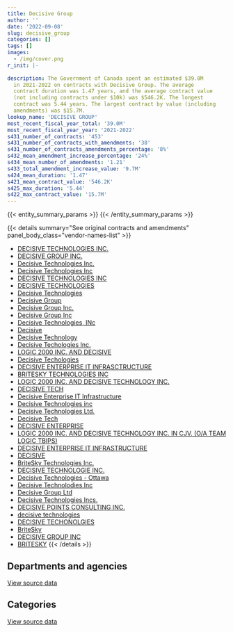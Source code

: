 ```yaml
---
title: Decisive Group
author: ''
date: '2022-09-08'
slug: decisive_group
categories: []
tags: []
images:
  - /img/cover.png
r_init: |-
  
description: The Government of Canada spent an estimated $39.0M
  in 2021-2022 on contracts with Decisive Group. The average
  contract duration was 1.47 years, and the average contract value
  (not including contracts under $10k) was $546.2K. The longest
  contract was 5.44 years. The largest contract by value (including
  amendments) was $15.7M.
lookup_name: 'DECISIVE GROUP'
most_recent_fiscal_year_total: '39.0M'
most_recent_fiscal_year_year: '2021-2022'
s431_number_of_contracts: '453'
s431_number_of_contracts_with_amendments: '38'
s431_number_of_contracts_amendments_percentage: '8%'
s432_mean_amendment_increase_percentage: '24%'
s434_mean_number_of_amendments: '1.21'
s433_total_amendment_increase_value: '9.7M'
s424_mean_duration: '1.47'
s421_mean_contract_value: '546.2K'
s425_max_duration: '5.44'
s422_max_contract_value: '15.7M'
---
```


<script src="/rmarkdown-libs/htmlwidgets/htmlwidgets.js"></script>
<link href="/rmarkdown-libs/datatables-css/datatables-crosstalk.css" rel="stylesheet" />
<script src="/rmarkdown-libs/datatables-binding/datatables.js"></script>
<script src="/rmarkdown-libs/jquery/jquery-3.6.0.min.js"></script>
<link href="/rmarkdown-libs/dt-core-bootstrap/css/dataTables.bootstrap.min.css" rel="stylesheet" />
<link href="/rmarkdown-libs/dt-core-bootstrap/css/dataTables.bootstrap.extra.css" rel="stylesheet" />
<script src="/rmarkdown-libs/dt-core-bootstrap/js/jquery.dataTables.min.js"></script>
<script src="/rmarkdown-libs/dt-core-bootstrap/js/dataTables.bootstrap.min.js"></script>
<link href="/rmarkdown-libs/crosstalk/css/crosstalk.min.css" rel="stylesheet" />
<script src="/rmarkdown-libs/crosstalk/js/crosstalk.min.js"></script>
<script src="/rmarkdown-libs/htmlwidgets/htmlwidgets.js"></script>
<link href="/rmarkdown-libs/datatables-css/datatables-crosstalk.css" rel="stylesheet" />
<script src="/rmarkdown-libs/datatables-binding/datatables.js"></script>
<script src="/rmarkdown-libs/jquery/jquery-3.6.0.min.js"></script>
<link href="/rmarkdown-libs/dt-core-bootstrap/css/dataTables.bootstrap.min.css" rel="stylesheet" />
<link href="/rmarkdown-libs/dt-core-bootstrap/css/dataTables.bootstrap.extra.css" rel="stylesheet" />
<script src="/rmarkdown-libs/dt-core-bootstrap/js/jquery.dataTables.min.js"></script>
<script src="/rmarkdown-libs/dt-core-bootstrap/js/dataTables.bootstrap.min.js"></script>
<link href="/rmarkdown-libs/crosstalk/css/crosstalk.min.css" rel="stylesheet" />
<script src="/rmarkdown-libs/crosstalk/js/crosstalk.min.js"></script>

{{< entity_summary_params >}}
{{< /entity_summary_params >}}

{{< details summary="See original contracts and amendments" panel_body_class="vendor-names-list" >}}
- [DECISIVE TECHNOLOGIES INC.](https://search.open.canada.ca/en/ct/?sort=contract_value_f%20desc&page=1&search_text=%22DECISIVE%20TECHNOLOGIES%20INC.%22)
- [DECISIVE GROUP INC.](https://search.open.canada.ca/en/ct/?sort=contract_value_f%20desc&page=1&search_text=%22DECISIVE%20GROUP%20INC.%22)
- [Decisive Technologies Inc.](https://search.open.canada.ca/en/ct/?sort=contract_value_f%20desc&page=1&search_text=%22Decisive%20Technologies%20Inc.%22)
- [Decisive Technologies Inc](https://search.open.canada.ca/en/ct/?sort=contract_value_f%20desc&page=1&search_text=%22Decisive%20Technologies%20Inc%22)
- [DECISIVE TECHNOLOGIES INC](https://search.open.canada.ca/en/ct/?sort=contract_value_f%20desc&page=1&search_text=%22DECISIVE%20TECHNOLOGIES%20INC%22)
- [DECISIVE TECHNOLOGIES](https://search.open.canada.ca/en/ct/?sort=contract_value_f%20desc&page=1&search_text=%22DECISIVE%20TECHNOLOGIES%22)
- [Decisive Technologies](https://search.open.canada.ca/en/ct/?sort=contract_value_f%20desc&page=1&search_text=%22Decisive%20Technologies%22)
- [Decisive Group](https://search.open.canada.ca/en/ct/?sort=contract_value_f%20desc&page=1&search_text=%22Decisive%20Group%22)
- [Decisive Group Inc.](https://search.open.canada.ca/en/ct/?sort=contract_value_f%20desc&page=1&search_text=%22Decisive%20Group%20Inc.%22)
- [Decisive Group Inc](https://search.open.canada.ca/en/ct/?sort=contract_value_f%20desc&page=1&search_text=%22Decisive%20Group%20Inc%22)
- [Decisive Technologies, INc](https://search.open.canada.ca/en/ct/?sort=contract_value_f%20desc&page=1&search_text=%22Decisive%20Technologies%2c%20INc%22)
- [Decisive](https://search.open.canada.ca/en/ct/?sort=contract_value_f%20desc&page=1&search_text=%22Decisive%22)
- [Decisive Technology](https://search.open.canada.ca/en/ct/?sort=contract_value_f%20desc&page=1&search_text=%22Decisive%20Technology%22)
- [Decisive Techologies Inc.](https://search.open.canada.ca/en/ct/?sort=contract_value_f%20desc&page=1&search_text=%22Decisive%20Techologies%20Inc.%22)
- [LOGIC 2000 INC. AND DECISIVE](https://search.open.canada.ca/en/ct/?sort=contract_value_f%20desc&page=1&search_text=%22LOGIC%202000%20INC.%20AND%20DECISIVE%22)
- [Decisive Techologies](https://search.open.canada.ca/en/ct/?sort=contract_value_f%20desc&page=1&search_text=%22Decisive%20Techologies%22)
- [DECISIVE ENTERPRISE IT INFRASCTRUCTURE](https://search.open.canada.ca/en/ct/?sort=contract_value_f%20desc&page=1&search_text=%22DECISIVE%20ENTERPRISE%20IT%20INFRASCTRUCTURE%22)
- [BRITESKY TECHNOLOGIES INC](https://search.open.canada.ca/en/ct/?sort=contract_value_f%20desc&page=1&search_text=%22BRITESKY%20TECHNOLOGIES%20INC%22)
- [LOGIC 2000 INC. AND DECISIVE TECHNOLOGY INC.](https://search.open.canada.ca/en/ct/?sort=contract_value_f%20desc&page=1&search_text=%22LOGIC%202000%20INC.%20AND%20DECISIVE%20TECHNOLOGY%20INC.%22)
- [DECISIVE TECH](https://search.open.canada.ca/en/ct/?sort=contract_value_f%20desc&page=1&search_text=%22DECISIVE%20TECH%22)
- [Decisive Enterprise IT Infrastructure](https://search.open.canada.ca/en/ct/?sort=contract_value_f%20desc&page=1&search_text=%22Decisive%20Enterprise%20IT%20Infrastructure%22)
- [Decisive Technologies inc](https://search.open.canada.ca/en/ct/?sort=contract_value_f%20desc&page=1&search_text=%22Decisive%20Technologies%20inc%22)
- [Decisive Technologies Ltd.](https://search.open.canada.ca/en/ct/?sort=contract_value_f%20desc&page=1&search_text=%22Decisive%20Technologies%20Ltd.%22)
- [Decisive Tech](https://search.open.canada.ca/en/ct/?sort=contract_value_f%20desc&page=1&search_text=%22Decisive%20Tech%22)
- [DECISIVE ENTERPRISE](https://search.open.canada.ca/en/ct/?sort=contract_value_f%20desc&page=1&search_text=%22DECISIVE%20ENTERPRISE%22)
- [LOGIC 2000 INC. AND DECISIVE TECHNOLOGY INC. IN CJV. (O/A TEAM LOGIC TBIPS)](https://search.open.canada.ca/en/ct/?sort=contract_value_f%20desc&page=1&search_text=%22LOGIC%202000%20INC.%20AND%20DECISIVE%20TECHNOLOGY%20INC.%20IN%20CJV.%20%28O%2fA%20TEAM%20LOGIC%20TBIPS%29%22)
- [DECISIVE ENTERPRISE IT INFRASTRUCTURE](https://search.open.canada.ca/en/ct/?sort=contract_value_f%20desc&page=1&search_text=%22DECISIVE%20ENTERPRISE%20IT%20INFRASTRUCTURE%22)
- [DECISIVE](https://search.open.canada.ca/en/ct/?sort=contract_value_f%20desc&page=1&search_text=%22DECISIVE%22)
- [BriteSky Technologies Inc.](https://search.open.canada.ca/en/ct/?sort=contract_value_f%20desc&page=1&search_text=%22BriteSky%20Technologies%20Inc.%22)
- [DECISIVE TECHNOLOGIE INC.](https://search.open.canada.ca/en/ct/?sort=contract_value_f%20desc&page=1&search_text=%22DECISIVE%20TECHNOLOGIE%20INC.%22)
- [Decisive Technologies - Ottawa](https://search.open.canada.ca/en/ct/?sort=contract_value_f%20desc&page=1&search_text=%22Decisive%20Technologies%20-%20Ottawa%22)
- [Decisive Technolodies Inc](https://search.open.canada.ca/en/ct/?sort=contract_value_f%20desc&page=1&search_text=%22Decisive%20Technolodies%20Inc%22)
- [Decisive Group Ltd](https://search.open.canada.ca/en/ct/?sort=contract_value_f%20desc&page=1&search_text=%22Decisive%20Group%20Ltd%22)
- [Decisive Technologies Incs.](https://search.open.canada.ca/en/ct/?sort=contract_value_f%20desc&page=1&search_text=%22Decisive%20Technologies%20Incs.%22)
- [DECISIVE POINTS CONSULTING INC.](https://search.open.canada.ca/en/ct/?sort=contract_value_f%20desc&page=1&search_text=%22DECISIVE%20POINTS%20CONSULTING%20INC.%22)
- [decisive technologies](https://search.open.canada.ca/en/ct/?sort=contract_value_f%20desc&page=1&search_text=%22decisive%20technologies%22)
- [DECISIVE TECHONOLGIES](https://search.open.canada.ca/en/ct/?sort=contract_value_f%20desc&page=1&search_text=%22DECISIVE%20TECHONOLGIES%22)
- [BriteSky](https://search.open.canada.ca/en/ct/?sort=contract_value_f%20desc&page=1&search_text=%22BriteSky%22)
- [DECISIVE GROUP INC](https://search.open.canada.ca/en/ct/?sort=contract_value_f%20desc&page=1&search_text=%22DECISIVE%20GROUP%20INC%22)
- [BRITESKY](https://search.open.canada.ca/en/ct/?sort=contract_value_f%20desc&page=1&search_text=%22BRITESKY%22)
{{< /details >}}

## Departments and agencies

<div id="htmlwidget-1" style="width:100%;height:auto;" class="datatables html-widget"></div>
<script type="application/json" data-for="htmlwidget-1">{"x":{"style":"bootstrap","filter":"none","vertical":false,"data":[["<a href=\"/departments/aafc-aac/\">Agriculture and Agri-Food Canada<\/a>","<a href=\"/departments/atssc-scdata/\">Administrative Tribunals Support Service of Canada<\/a>","<a href=\"/departments/ccohs-cchst/\">Canadian Centre for Occupational Health and Safety<\/a>","<a href=\"/departments/cgc-ccg/\">Canadian Grain Commission<\/a>","<a href=\"/departments/chrc-ccdp/\">Canadian Human Rights Commission<\/a>","<a href=\"/departments/cpc-cpp/\">Civilian Review and Complaints Commission for the RCMP<\/a>","<a href=\"/departments/cta-otc/\">Canadian Transportation Agency<\/a>","<a href=\"/departments/dfo-mpo/\">Fisheries and Oceans Canada<\/a>","<a href=\"/departments/dnd-mdn/\">National Defence<\/a>","<a href=\"/departments/ec/\">Environment and Climate Change Canada<\/a>","<a href=\"/departments/elections/\">Elections Canada<\/a>","<a href=\"/departments/esdc-edsc/\">Employment and Social Development Canada<\/a>","<a href=\"/departments/ic/\">Innovation, Science and Economic Development Canada<\/a>","<a href=\"/departments/ijc-cmi/\">International Joint Commission<\/a>","<a href=\"/departments/irb-cisr/\">Immigration and Refugee Board of Canada<\/a>","<a href=\"/departments/mgerc-ceegm/\">Military Grievances External Review Committee<\/a>","<a href=\"/departments/mpcc-cppm/\">Military Police Complaints Commission of Canada<\/a>","<a href=\"/departments/nrc-cnrc/\">National Research Council Canada<\/a>","<a href=\"/departments/nrcan-rncan/\">Natural Resources Canada<\/a>","<a href=\"/departments/pco-bcp/\">Privy Council Office<\/a>","<a href=\"/departments/phac-aspc/\">Public Health Agency of Canada<\/a>","<a href=\"/departments/pmprb-cepmb/\">Patented Medicine Prices Review Board Canada<\/a>","<a href=\"/departments/psic-ispc/\">Office of the Public Sector Integrity Commissioner of Canada<\/a>","<a href=\"/departments/rcmp-grc/\">Royal Canadian Mounted Police<\/a>","<a href=\"/departments/ssc-spc/\">Shared Services Canada<\/a>"],[null,null,null,null,null,59887.74,null,null,25159597.5,null,null,null,null,null,null,null,18876.24,null,15142,13883.07,4819.75,4731.04,null,3475848.18,12042727.09],[null,null,null,62586.72,null,121215.03,3064.56,null,6090640.26,null,null,11968.9,null,18018.98,219948.23,null,10836.42,15839.3,null,null,5777.9,3953.34,null,389409.86,16704056.37],[null,24147.17,31466.89,73323.43,null,58870.47,26014.2,69947.91,9673733.74,65705.64,null,null,23893.02,18012.2,null,3463.96,null,null,null,null,null,null,169001.59,9777841.88,21708368.37],[10197.35,34029.79,null,123240.35,36914.01,126490.45,48903.36,2613.13,8288513.46,39878.22,15147.77,null,null,null,null,20068.96,null,6135.34,null,null,null,null,93928.17,2193406.87,27958733.98]],"container":"<table class=\"table table-striped table-hover row-border order-column display\">\n  <thead>\n    <tr>\n      <th>Department<\/th>\n      <th>2018-2019<\/th>\n      <th>2019-2020<\/th>\n      <th>2020-2021<\/th>\n      <th>2021-2022<\/th>\n    <\/tr>\n  <\/thead>\n<\/table>","options":{"order":[[4,"desc"]],"pageLength":10,"autoWidth":true,"columnDefs":[{"targets":1,"render":"function(data, type, row, meta) {\n    return type !== 'display' ? data : DTWidget.formatCurrency(data, \"$\", 2, 3, \",\", \".\", true, null);\n  }"},{"targets":2,"render":"function(data, type, row, meta) {\n    return type !== 'display' ? data : DTWidget.formatCurrency(data, \"$\", 2, 3, \",\", \".\", true, null);\n  }"},{"targets":3,"render":"function(data, type, row, meta) {\n    return type !== 'display' ? data : DTWidget.formatCurrency(data, \"$\", 2, 3, \",\", \".\", true, null);\n  }"},{"targets":4,"render":"function(data, type, row, meta) {\n    return type !== 'display' ? data : DTWidget.formatCurrency(data, \"$\", 2, 3, \",\", \".\", true, null);\n  }"},{"width":"16%","targets":[1,2,3,4]},{"className":"dt-right","targets":[1,2,3,4]}],"orderClasses":false}},"evals":["options.columnDefs.0.render","options.columnDefs.1.render","options.columnDefs.2.render","options.columnDefs.3.render"],"jsHooks":[]}</script>
<p class="text-right">
<a href="https://github.com/GoC-Spending/contracts-data/tree/main/data/out/vendors/decisive_group/summary_by_fiscal_year_by_department.csv" class="source-data-link btn btn-link">View source data</a>
</p>

## Categories

<div id="htmlwidget-2" style="width:100%;height:auto;" class="datatables html-widget"></div>
<script type="application/json" data-for="htmlwidget-2">{"x":{"style":"bootstrap","filter":"none","vertical":false,"data":[["<a href=\"/categories/facilities_and_construction/\">Facilities and construction<\/a>","<a href=\"/categories/office_management/\">Office management<\/a>","<a href=\"/categories/defence/\">Defence<\/a>","<a href=\"/categories/information_technology/\">Information technology<\/a>","<a href=\"/categories/industrial_products_and_services/\">Industrial products and services<\/a>"],[12710.81,null,25060198.14,15553729.66,168874.02],[null,400776.16,5410524.32,17497010.61,349004.77],[null,1917317.94,9661917.33,30106867.58,37687.62],[null,null,8288513.46,30709687.76,null]],"container":"<table class=\"table table-striped table-hover row-border order-column display\">\n  <thead>\n    <tr>\n      <th>Category<\/th>\n      <th>2018-2019<\/th>\n      <th>2019-2020<\/th>\n      <th>2020-2021<\/th>\n      <th>2021-2022<\/th>\n    <\/tr>\n  <\/thead>\n<\/table>","options":{"order":[[4,"desc"]],"dom":"t","pageLength":30,"autoWidth":true,"columnDefs":[{"targets":1,"render":"function(data, type, row, meta) {\n    return type !== 'display' ? data : DTWidget.formatCurrency(data, \"$\", 2, 3, \",\", \".\", true, null);\n  }"},{"targets":2,"render":"function(data, type, row, meta) {\n    return type !== 'display' ? data : DTWidget.formatCurrency(data, \"$\", 2, 3, \",\", \".\", true, null);\n  }"},{"targets":3,"render":"function(data, type, row, meta) {\n    return type !== 'display' ? data : DTWidget.formatCurrency(data, \"$\", 2, 3, \",\", \".\", true, null);\n  }"},{"targets":4,"render":"function(data, type, row, meta) {\n    return type !== 'display' ? data : DTWidget.formatCurrency(data, \"$\", 2, 3, \",\", \".\", true, null);\n  }"},{"width":"16%","targets":[1,2,3,4]},{"className":"dt-right","targets":[1,2,3,4]}],"orderClasses":false,"lengthMenu":[10,25,30,50,100]}},"evals":["options.columnDefs.0.render","options.columnDefs.1.render","options.columnDefs.2.render","options.columnDefs.3.render"],"jsHooks":[]}</script>
<p class="text-right">
<a href="https://github.com/GoC-Spending/contracts-data/tree/main/data/out/vendors/decisive_group/summary_by_fiscal_year_by_category.csv" class="source-data-link btn btn-link">View source data</a>
</p>
